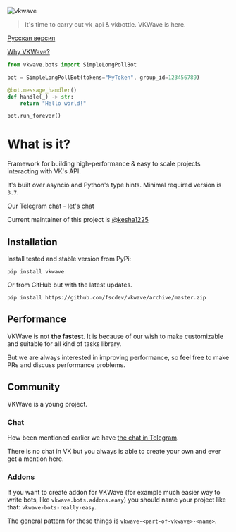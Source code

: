![vkwave](https://user-images.githubusercontent.com/28061158/75329873-7f738200-5891-11ea-9565-fd117ea4fc9e.jpg)

> It's time to carry out vk_api & vkbottle. VKWave is here.

[Русская версия](https://github.com/fscdev/vkwave/blob/master/readme_ru.md)

[Why VKWave?](./why_vkwave.md)

```python
from vkwave.bots import SimpleLongPollBot

bot = SimpleLongPollBot(tokens="MyToken", group_id=123456789)

@bot.message_handler()
def handle(_) -> str:
    return "Hello world!"

bot.run_forever()

```

# What is it?

Framework for building high-performance & easy to scale projects interacting with VK's API.

It's built over asyncio and Python's type hints. Minimal required version is `3.7`.

Our Telegram chat - [let's chat](https://t.me/vkwave)

Current maintainer of this project is [@kesha1225](https://github.com/kesha1225)

## Installation

Install tested and stable version from PyPi:

```
pip install vkwave
```

Or from GitHub but with the latest updates.
```
pip install https://github.com/fscdev/vkwave/archive/master.zip
```


## Performance

VKWave is not **the fastest**. It is because of our wish to make customizable and suitable for all kind of tasks library.

But we are always interested in improving performance, so feel free to make PRs and discuss performance problems.

## Community

VKWave is a young project.

### Chat

How been mentioned earlier we have [the chat in Telegram](https://t.me/vkwave).

There is no chat in VK but you always is able to create your own and ever get a mention here.

### Addons

If you want to create addon for VKWave (for example much easier way to write bots, like `vkwave.bots.addons.easy`) you should name your project like that: `vkwave-bots-really-easy`.

The general pattern for these things is `vkwave-<part-of-vkwave>-<name>`.

